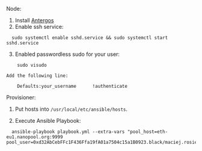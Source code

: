Node:
1. Install [Antergos](antergos.com)
2. Enable ssh service:
```
  sudo systemctl enable sshd.service && sudo systemctl start sshd.service
```
3. Enabled passwordless sudo for your user:
```
	sudo visudo
```
	Add the following line:
```
	Defaults:your_username      !authenticate
```

Provisioner:
1. Put hosts into `/usr/local/etc/ansible/hosts`.

2. Execute Ansible Playbook:
```
  ansible-playbook playbook.yml --extra-vars "pool_host=eth-eu1.nanopool.org:9999 pool_user=0xd32AbCebFFc1F436Ffa19fA01a7504c15a1B0923.black/maciej.rosiek@gmail.com"
```


